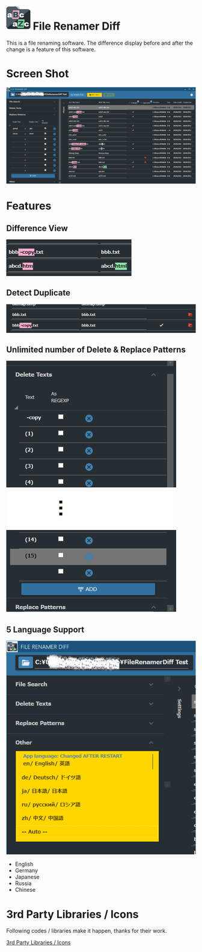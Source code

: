 # ![icon](./images/FileRenamerDiff_icon_64.png) File Renamer Diff

This is a file renaming software.
The difference display before and after the change is a feature of this software.

# Screen Shot

![icon](./images/screenshot1.png)



# Features

## Difference View

![screenshot2](images/screenshot2.png)

## Detect Duplicate



![screenshot3](images/screenshot3.png)

## Unlimited number of Delete & Replace Patterns



![screenshot3](images/screenshot5.png)

## 5 Language Support



![screenshot4](images/screenshot4.png)



- English 
- Germany
- Japanese
- Russia
- Chinese 



# 3rd Party Libraries / Icons
Following codes / libraries make it happen, thanks for their work.

[3rd Party Libraries / Icons](./src/FileRenamerDiff/Resources/License.md)